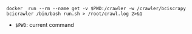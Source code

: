 ```
docker  run --rm --name get -v $PWD:/crawler -w /crawler/bciscrapy bcicrawler /bin/bash run.sh > /root/crawl.log 2>&1
```

* `$PWD`: current command
